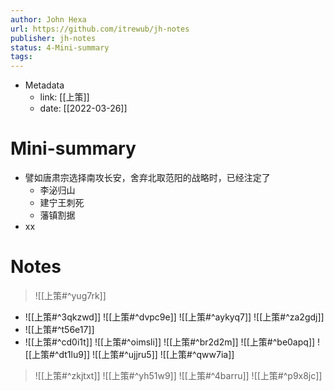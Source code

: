 ```yaml
---
author: John Hexa
url: https://github.com/itrewub/jh-notes
publisher: jh-notes
status: 4-Mini-summary
tags: 
---
```

- Metadata
	- link: [[上策]]
	- date: [[2022-03-26]]
# Mini-summary
- 譬如唐肃宗选择南攻长安，舍弃北取范阳的战略时，已经注定了
	- 李泌归山
	- 建宁王刺死
	- 藩镇割据
- xx
# Notes
> ![[上策#^yug7rk]]
- ![[上策#^3qkzwd]]
![[上策#^dvpc9e]]
![[上策#^aykyq7]]
![[上策#^za2gdj]]
- ![[上策#^t56e17]]
- ![[上策#^cd0i1t]]
![[上策#^oimsli]]
![[上策#^br2d2m]]
![[上策#^be0apq]]
![[上策#^dt1lu9]]
![[上策#^ujjru5]]
![[上策#^qww7ia]]

> ![[上策#^zkjtxt]]
![[上策#^yh51w9]]
![[上策#^4barru]]
![[上策#^p9x8jc]]